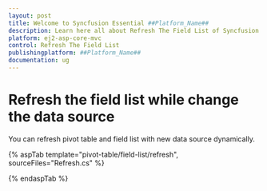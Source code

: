 ```yaml
---
layout: post
title: Welcome to Syncfusion Essential ##Platform_Name##
description: Learn here all about Refresh The Field List of Syncfusion Essential ##Platform_Name## widgets based on HTML5 and jQuery.
platform: ej2-asp-core-mvc
control: Refresh The Field List
publishingplatform: ##Platform_Name##
documentation: ug
---
```


# Refresh the field list while change the data source

You can refresh pivot table and field list with new data source dynamically.

{% aspTab template="pivot-table/field-list/refresh", sourceFiles="Refresh.cs" %}

{% endaspTab %}
